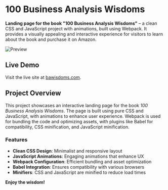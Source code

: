 
# 100 Business Analysis Wisdoms

**Landing page for the book "100 Business Analysis Wisdoms"** – a clean CSS and JavaScript project with animations, built using Webpack. It provides a visually appealing and interactive experience for visitors to learn about the book and purchase it on Amazon.

![Preview](./src/images/recording.gif)

## Live Demo

Visit the live site at [bawisdoms.com](https://bawisdoms.com/).


## Project Overview

This project showcases an interactive landing page for the book *100 Business Analysis Wisdoms*. The page is built using pure CSS and JavaScript, with animations to enhance user experience. Webpack is used for bundling the code and optimizing assets, with plugins like Babel for compatibility, CSS minification, and JavaScript minification.

### Features

- **Clean CSS Design**: Minimalist and responsive layout
- **JavaScript Animations**: Engaging animations that enhance UX
- **Webpack Configuration**: Efficient bundling and asset optimization
- **Babel Integration**: Ensures compatibility with various browsers
- **Minifiers**: CSS and JavaScript are minified to reduce load times

**Enjoy the wisdom!**
